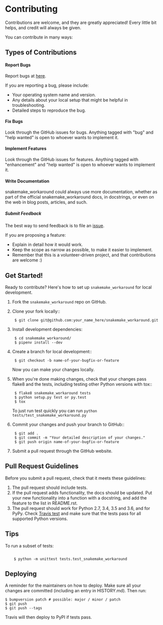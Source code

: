 # Contributing

Contributions are welcome, and they are greatly appreciated! Every little bit
helps, and credit will always be given.

You can contribute in many ways:

## Types of Contributions

#### Report Bugs

Report bugs at [here](https://github.com/LucaMarconato/snakemake_workaround/issues).

If you are reporting a bug, please include:

* Your operating system name and version.
* Any details about your local setup that might be helpful in troubleshooting.
* Detailed steps to reproduce the bug.

#### Fix Bugs

Look through the GitHub issues for bugs. Anything tagged with "bug" and "help
wanted" is open to whoever wants to implement it.

#### Implement Features

Look through the GitHub issues for features. Anything tagged with "enhancement"
and "help wanted" is open to whoever wants to implement it.

#### Write Documentation

snakemake_workaround could always use more documentation, whether as part of the
official snakemake_workaround docs, in docstrings, or even on the web in blog posts,
articles, and such.

##### Submit Feedback

The best way to send feedback is to file an [issue](https://github.com/LucaMarconato/snakemake_workaround/issues).

If you are proposing a feature:

* Explain in detail how it would work.
* Keep the scope as narrow as possible, to make it easier to implement.
* Remember that this is a volunteer-driven project, and that contributions
  are welcome :)

## Get Started!

Ready to contribute? Here's how to set up `snakemake_workaround` for local development.

1. Fork the `snakemake_workaround` repo on GitHub.
2. Clone your fork locally::

        $ git clone git@github.com:your_name_here/snakemake_workaround.git

3. Install development dependencies:

        $ cd snakemake_workaround/
        $ pipenv install --dev

4. Create a branch for local development::

        $ git checkout -b name-of-your-bugfix-or-feature

    Now you can make your changes locally.

5. When you're done making changes, check that your changes pass flake8 and the
   tests, including testing other Python versions with tox::

        $ flake8 snakemake_workaround tests
        $ python setup.py test or py.test
        $ tox

    To just run test quickly you can run `python tests/test_snakemake_workaround.py`

6. Commit your changes and push your branch to GitHub::

        $ git add .
        $ git commit -m "Your detailed description of your changes."
        $ git push origin name-of-your-bugfix-or-feature

7. Submit a pull request through the GitHub website.

## Pull Request Guidelines

Before you submit a pull request, check that it meets these guidelines:

1. The pull request should include tests.
2. If the pull request adds functionality, the docs should be updated. Put
   your new functionality into a function with a docstring, and add the
   feature to the list in README.rst.
3. The pull request should work for Python 2.7, 3.4, 3.5 and 3.6, and for PyPy. Check
   [Travis test](https://travis-ci.org/LucaMarconato/snakemake_workaround/pull_requests)
   and make sure that the tests pass for all supported Python versions.


## Tips

To run a subset of tests:

```batch

    $ python -m unittest tests.test_snakemake_workaround
```

## Deploying


A reminder for the maintainers on how to deploy.
Make sure all your changes are committed (including an entry in HISTORY.md).
Then run:

```batch
$ bumpversion patch # possible: major / minor / patch
$ git push
$ git push --tags
```

Travis will then deploy to PyPI if tests pass.
